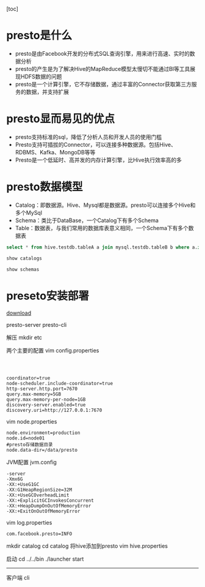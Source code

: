 [toc]

# presto是什么
+ presto是由Facebook开发的分布式SQL查询引擎，用来进行高速、实时的数据分析
+ presto的产生是为了解决Hive的MapReduce模型太慢切不能通过BI等工具展现HDFS数据的问题
+ presto是一个计算引擎，它不存储数据，通过丰富的Connector获取第三方服务的数据，并支持扩展

# presto显而易见的优点
+ presto支持标准的sql，降低了分析人员和开发人员的使用门槛
+ Presto支持可插拔的Connector，可以连接多种数据源。包括Hive、RDBMS、Kafka、MongoDB等等
+ Presto是一个低延时、高并发的内存计算引擎，比Hive执行效率高的多

# presto数据模型
+ Catalog：即数据源。Hive、Mysql都是数据源。presto可以连接多个Hive和多个MySql
+ Schema：类比于DataBase，一个Catalog下有多个Schema
+ Table：数据表，与我们常用的数据库表意义相同，一个Schema下有多个数据表

```sql
select * from hive.testdb.tableA a join mysql.testdb.tableB b where a.id = b.id

show catalogs

show schemas
```

# preseto安装部署

[download](https://prestodb.io/download.html)

presto-server
presto-cli

解压 mkdir etc

两个主要的配置
vim config.properties
```



coordinator=true
node-scheduler.include-coordinator=true
http-server.http.port=7670
query.max-memory=5GB
query.max-memory-per-node=1GB
discovery-server.enabled=true
discovery.uri=http://127.0.0.1:7670

```

vim node.properties
```
node.environment=production
node.id=node01
#presto存储数据目录
node.data-dir=/data/presto    
```

JVM配置
jvm.config
```
-server
-Xmx6G
-XX:+UseG1GC
-XX:G1HeapRegionSize=32M
-XX:+UseGCOverheadLimit
-XX:+ExplicitGCInvokesConcurrent
-XX:+HeapDumpOnOutOfMemoryError
-XX:+ExitOnOutOfMemoryError
```

vim log.properties
```
com.facebook.presto=INFO
```

mkdir catalog
cd catalog
将hive添加到presto
vim hive.properties


启动
cd ../../bin
./launcher start

---
客户端 cli
